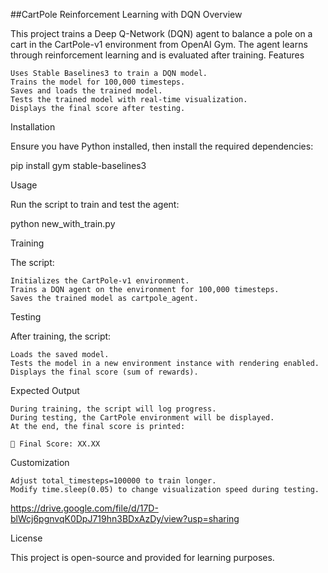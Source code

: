 ##CartPole Reinforcement Learning with DQN
Overview

This project trains a Deep Q-Network (DQN) agent to balance a pole on a cart in the CartPole-v1 environment from OpenAI Gym. The agent learns through reinforcement learning and is evaluated after training.
Features

    Uses Stable Baselines3 to train a DQN model.
    Trains the model for 100,000 timesteps.
    Saves and loads the trained model.
    Tests the trained model with real-time visualization.
    Displays the final score after testing.

Installation

Ensure you have Python installed, then install the required dependencies:

pip install gym stable-baselines3

Usage

Run the script to train and test the agent:

python new_with_train.py

Training

The script:

    Initializes the CartPole-v1 environment.
    Trains a DQN agent on the environment for 100,000 timesteps.
    Saves the trained model as cartpole_agent.

Testing

After training, the script:

    Loads the saved model.
    Tests the model in a new environment instance with rendering enabled.
    Displays the final score (sum of rewards).

Expected Output

    During training, the script will log progress.
    During testing, the CartPole environment will be displayed.
    At the end, the final score is printed:

    🎯 Final Score: XX.XX  

Customization

    Adjust total_timesteps=100000 to train longer.
    Modify time.sleep(0.05) to change visualization speed during testing.

https://drive.google.com/file/d/17D-blWcj6pgnvqK0DpJ719hn3BDxAzDy/view?usp=sharing

License

This project is open-source and provided for learning purposes.
